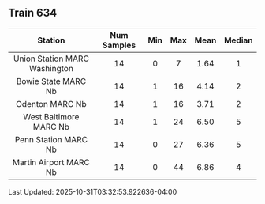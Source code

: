 ## Train 634

| Station | Num Samples | Min | Max | Mean | Median |
| :-----: | :---------: | :-: | :-: | :--: | :----: |
| Union Station MARC Washington | 14 | 0 | 7 | 1.64 | 1 |
| Bowie State MARC Nb | 14 | 1 | 16 | 4.14 | 2 |
| Odenton MARC Nb | 14 | 1 | 16 | 3.71 | 2 |
| West Baltimore MARC Nb | 14 | 1 | 24 | 6.50 | 5 |
| Penn Station MARC Nb | 14 | 0 | 27 | 6.36 | 5 |
| Martin Airport MARC Nb | 14 | 0 | 44 | 6.86 | 4 |


Last Updated: 2025-10-31T03:32:53.922636-04:00